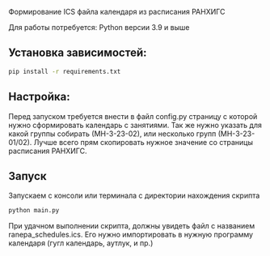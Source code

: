 Формирование ICS файла календаря из расписания РАНХИГС

Для работы потребуется:
Python версии 3.9 и выше

## Установка зависимостей:

```bash
pip install -r requirements.txt
```

## Настройка:

Перед запуском требуется внести в файл config.py страницу с которой нужно сформировать календарь с занятиями. Так же нужно указать для какой группы собирать (МН-3-23-02), или несколько групп (МН-3-23-01/02).
Лучше всего прям скопировать нужное значение со страницы расписания РАНХИГС.

## Запуск
Запускаем с консоли или терминала с директории нахождения скрипта
```bash
python main.py
```

При удачном выполнении скрипта, должны увидеть файл с названием ranepa_schedules.ics. Его нужно импортировать в нужную программу календаря (гугл календарь, аутлук, и пр.)